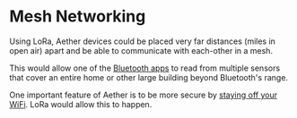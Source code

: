 # Mesh Networking

Using LoRa, Aether devices could be placed very far distances (miles in open air) apart and be able to communicate with each-other in a mesh.

This would allow one of the [Bluetooth apps](Bluetooth%20Apps.md) to read from multiple sensors that cover an entire home or other large building beyond Bluetooth's range.

One important feature of Aether is to be more secure by [staying off your WiFi](Security.md). LoRa would allow this to happen.